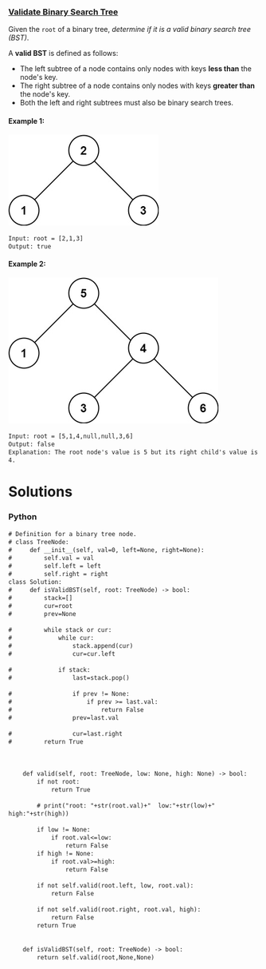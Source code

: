 ### [Validate Binary Search Tree](https://leetcode.com/problems/validate-binary-search-tree/) <br>

Given the `root` of a binary tree, *determine if it is a valid binary search tree (BST)*.

A **valid BST** is defined as follows:

 - The left subtree of a node contains only nodes with keys **less than** the node's key.
 - The right subtree of a node contains only nodes with keys **greater than** the node's key.
 - Both the left and right subtrees must also be binary search trees.


#### Example 1:
<img src="../../../../../images/98tree1.jpg">

```
Input: root = [2,1,3]
Output: true

```

#### Example 2:
<img src="../../../../../images/98tree2.jpg">

```
Input: root = [5,1,4,null,null,3,6]
Output: false
Explanation: The root node's value is 5 but its right child's value is 4.

```

# Solutions

### Python
```
# Definition for a binary tree node.
# class TreeNode:
#     def __init__(self, val=0, left=None, right=None):
#         self.val = val
#         self.left = left
#         self.right = right
class Solution:
#     def isValidBST(self, root: TreeNode) -> bool:
#         stack=[]
#         cur=root
#         prev=None
        
#         while stack or cur:
#             while cur:
#                 stack.append(cur)
#                 cur=cur.left
                
#             if stack:
#                 last=stack.pop()
                
#                 if prev != None:
#                     if prev >= last.val:
#                         return False
#                 prev=last.val
                
#                 cur=last.right
#         return True
    
    
    
    def valid(self, root: TreeNode, low: None, high: None) -> bool:
        if not root:
            return True
        
        # print("root: "+str(root.val)+"  low:"+str(low)+" high:"+str(high))

        if low != None:
            if root.val<=low:
                return False
        if high != None:
            if root.val>=high:
                return False

        if not self.valid(root.left, low, root.val):
            return False
        
        if not self.valid(root.right, root.val, high):
            return False
        return True

                            
    def isValidBST(self, root: TreeNode) -> bool:
        return self.valid(root,None,None)

```
